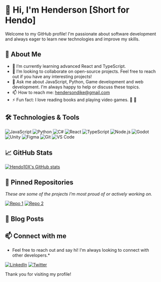 # 👋 Hi, I'm Henderson [Short for Hendo]

Welcome to my GitHub profile! I'm passionate about software development and always eager to learn new technologies and improve my skills.

## 🚀 About Me

- 🌱 I’m currently learning advanced React and TypeScript.
- 💼 I’m looking to collaborate on open-source projects. Feel free to reach out if you have any interesting projects!
- 💬 Ask me about JavaScript, Python, Game development and web development. I'm always happy to help or discuss these topics.
- 📫 How to reach me: hendersondike@gmail.com
- ⚡ Fun fact: I love reading books and playing video games. 🧠  💪

## 🛠️ Technologies & Tools

![JavaScript](https://img.shields.io/badge/-JavaScript-F7DF1E?logo=javascript&logoColor=black&style=flat)
![Python](https://img.shields.io/badge/-Python-3776AB?logo=python&logoColor=white&style=flat)
![C#](https://img.shields.io/badge/-C%23-239120?logo=c-sharp&logoColor=white&style=flat)
![React](https://img.shields.io/badge/-React-61DAFB?logo=react&logoColor=black&style=flat)
![TypeScript](https://img.shields.io/badge/-TypeScript-3178C6?logo=typescript&logoColor=white&style=flat)
![Node.js](https://img.shields.io/badge/-Node.js-339933?logo=node.js&logoColor=white&style=flat)
![Godot](https://img.shields.io/badge/-Godot-00C0EF?logo=godot&logoColor=white&style=flat)
![Unity](https://img.shields.io/badge/-Unity-FFFFFF?logo=unity&logoColor=black&style=flat)
![Figma](https://img.shields.io/badge/-Figma-%252E2945?logo=figma&logoColor=white&style=flat)
![Git](https://img.shields.io/badge/-Git-F05032?logo=git&logoColor=white&style=flat)
![VS Code](https://img.shields.io/badge/-VS%20Code-007ACC?logo=visual-studio-code&logoColor=white&style=flat)

## 📈 GitHub Stats

[![Hendo10X's GitHub stats](https://github-readme-stats.vercel.app/api?username=Hendo10X&show_icons=true&theme=radical)](https://github.com/anuraghazra/github-readme-stats)

## 📌 Pinned Repositories

*These are some of the projects I'm most proud of or actively working on.*

[![Repo 1](https://github-readme-stats.vercel.app/api/pin/?username=Hendo10X&repo=Repo1&theme=radical)](https://github.com/Hendo10X/Repo1)
[![Repo 2](https://github-readme-stats.vercel.app/api/pin/?username=Hendo10X&repo=Repo2&theme=radical)](https://github.com/Hendo10X/Repo2)

## 📝 Blog Posts

## 📫 Connect with me

* Feel free to reach out and say hi! I'm always looking to connect with other developers.*

[![LinkedIn](https://img.shields.io/badge/-LinkedIn-0A66C2?logo=linkedin&logoColor=white&style=flat)](https://https://www.linkedin.com/in/henderson-dike-benard-617885237/) 
[![Twitter](https://img.shields.io/badge/-Twitter-1DA1F2?logo=twitter&logoColor=white&style=flat)](https:///x.com/boihendo) 

Thank you for visiting my profile!
